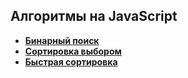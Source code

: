## Алгоритмы на JavaScript

* [**Бинарный поиск**](01_binarySearch/index.js)
* [**Сортировка выбором**](02_selectionSort/index.js)
* [**Быстрая сортировка**](03_quickSort/index.js)